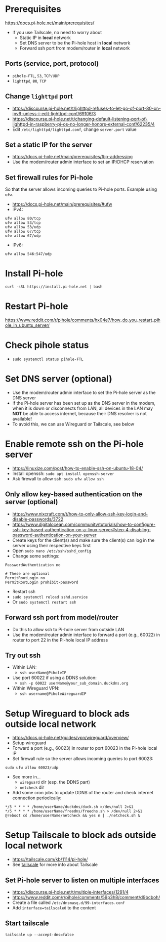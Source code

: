 # Prerequisites
https://docs.pi-hole.net/main/prerequisites/
- If you use Tailscale, no need to worry about
    - Static IP in **local** network
    - Set DNS server to be the Pi-hole host in **local** network
    - Forward ssh port from modem/router in **local** network
## Ports (service, port, protocol)
- `pihole-FTL`, `53`, `TCP/UDP`
- `lighttpd`, `80`, `TCP`
## Change `lighttpd` port
- https://discourse.pi-hole.net/t/lighttpd-refuses-to-let-go-of-port-80-on-ipv6-unless-i-edit-lighttpd-conf/69106/3
- https://discourse.pi-hole.net/t/changing-default-listening-port-of-lighttpd-in-raspberry-pi-os-no-longer-honors-external-conf/62235/4
- Edit `/etc/lighttpd/lighttpd.conf`, change `server.port` value
## Set a static IP for the server
- https://docs.pi-hole.net/main/prerequisites/#ip-addressing
- Use the modem/router admin interface to set an IP/DHCP reservation
## Set firewall rules for Pi-hole
So that the server allows incoming queries to Pi-hole ports. Example using `ufw`.
- https://docs.pi-hole.net/main/prerequisites/#ufw
- IPv4:
```
ufw allow 80/tcp
ufw allow 53/tcp
ufw allow 53/udp
ufw allow 67/tcp
ufw allow 67/udp
```
- IPv6:
```
ufw allow 546:547/udp
```

# Install Pi-hole
`curl -sSL https://install.pi-hole.net | bash`

# Restart Pi-hole
https://www.reddit.com/r/pihole/comments/hx04e7/how_do_you_restart_pihole_in_ubuntu_server/

# Check pihole status
- `sudo systemctl status pihole-FTL`

# Set DNS server (optional)
- Use the modem/router admin interface to set the Pi-hole server as the DNS server
- If the Pi-hole server has been set up as the DNS server in the modem, when it is down or disconnects from LAN, all devices in the LAN may **NOT** be able to access internet, because their DNS resolver is not available!
- To avoid this, we can use Wireguard or Tailscale, see below

# Enable remote ssh on the Pi-hole server
- https://linuxize.com/post/how-to-enable-ssh-on-ubuntu-18-04/
- Install openssh: `sudo apt install openssh-server`
- Ask firewall to allow ssh: `sudo ufw allow ssh`
## Only allow key-based authentication on the server (optional)
- https://www.nixcraft.com/t/how-to-only-allow-ssh-key-login-and-disable-passwords/3722
- https://www.digitalocean.com/community/tutorials/how-to-configure-ssh-key-based-authentication-on-a-linux-server#step-4-disabling-password-authentication-on-your-server
- Create keys for the client(s) and make sure the client(s) can log in the server using their respective keys first
- Open `sudo nano /etc/ssh/sshd_config`
- Change some settings:
```
PasswordAuthentication no

# These are optional
PermitRootLogin no
PermitRootLogin prohibit-password
```
- Restart ssh
- `sudo systemctl reload sshd.service`
- Or `sudo systemctl restart ssh`
## Forward ssh port from model/router
- Do this to allow ssh to Pi-hole server from outside LAN
- Use the modem/router admin interface to forward a port (e.g., 60022) in router to port 22 in the Pi-hole local IP address
## Try out ssh
- Within LAN:
    - `ssh userName@PiholeIP`
- Use port 60022 if using a DDNS solution:
    - `ssh -p 60022 userName@your_sub_domain.duckdns.org`
- Within Wireguard VPN:
    - `ssh username@PiholeWireguardIP`

# Setup Wireguard to block ads outside local network
- https://docs.pi-hole.net/guides/vpn/wireguard/overview/
- Setup wireguard
- Forward a port (e.g., 60023) in router to port 60023 in the Pi-hole local IP
- Set firewall rule so the server allows incoming queries to port 60023:
```
sudo ufw allow 60023/udp
```
- See more in...
    - `wireguard` dir (esp. the DDNS part)
    - `netcheck` dir
- Add some cron jobs to update DDNS of the router and check internet connection periodically:
```
*/5 * * * * /home/userName/duckdns/duck.sh >/dev/null 2>&1
*/5 * * * * /home/userName/freedns/freedns.sh > /dev/null 2>&1
@reboot cd /home/userName/netcheck && yes n | ./netcheck.sh &
```

# Setup Tailscale to block ads outside local network
- https://tailscale.com/kb/1114/pi-hole/
- See [tailscale](../tailscale/README.md) for more info about Tailscale
## Set Pi-hole server to listen on multiple interfaces
- https://discourse.pi-hole.net/t/multiple-interfaces/1291/4
- https://www.reddit.com/r/pihole/comments/59p3h8/comment/d9bcboh/
- Create a file called `/etc/dnsmasq.d/99-interfaces.conf`
- Add `interface=tailscale0` to the content
## Start tailscale
`tailscale up --accept-dns=false`
